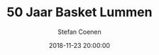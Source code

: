 ---
layout: album
title: 50 Jaar Basket Lummen
description: Viering 50 Jaar Basket Lummen, 23 November 2018.
date: 2018-11-23 20:00:00
cover: /albums/2018-11-23-50-jaar/thumbnails/20181123_215737.jpg
author: Stefan Coenen
pagination: 
  enabled: true
  images: true
  imageLayout: image
  itemsPerPage: 256
---